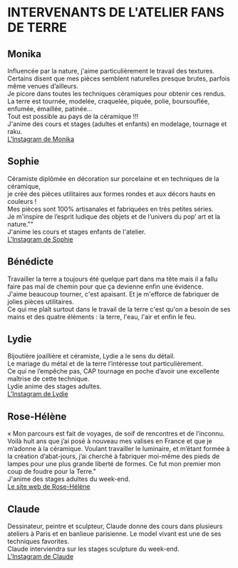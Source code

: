 # INTERVENANTS DE L'ATELIER FANS DE TERRE
## Monika  
Influencée par la nature, j'aime particulièrement le travail des textures.  
Certains disent que mes pièces semblent naturelles presque brutes, parfois même venues d’ailleurs.  
Je picore dans toutes les techniques céramiques pour obtenir ces rendus.  
La terre est tournée, modelée, craquelée, piquée, polie, boursouflée, enfumée, émaillée, patinée…  
Tout est possible au pays de la céramique !!!  
J'anime des cours et stages (adultes et enfants) en modelage, tournage et raku.  
[L'Instagram de Monika](https://www.instagram.com/mkceramique/)  

## Sophie  
Céramiste diplômée en décoration sur porcelaine et en techniques de la céramique,  
je crée des pièces utilitaires aux formes rondes et aux décors hauts en couleurs !  
Mes pièces sont 100% artisanales et fabriquées en très petites séries.  
Je m'inspire de l’esprit ludique des objets et de l’univers du pop’ art et la nature.""  
J'anime les cours et stages enfants de l'atelier.  
[L'Instagram de Sophie](https://www.instagram.com/sophie_b_ceramique/)  

## Bénédicte  
Travailler la terre a toujours été quelque part dans ma tête mais il a fallu faire pas mal de chemin pour que ça devienne enfin une évidence.  
J'aime beaucoup tourner, c'est apaisant. Et je m'efforce de fabriquer de jolies pièces utilitaires.  
Ce qui me plaît surtout dans le travail de la terre c'est qu'on a besoin de ses mains et des quatre éléments : la terre, l'eau, l'air et enfin le feu. 


## Lydie
Bijoutière joaillière et céramiste, Lydie a le sens du détail.  
Le mariage du métal et de la terre l’intéresse tout particulièrement.  
Ce qui ne l’empêche pas, CAP tournage en poche d’avoir une excellente maîtrise de cette technique.  
Lydie anime des stages adultes.  
[L'Instagram de Lydie](https://www.instagram.com/brume_lydiesmithceramique/)

## Rose-Hélène
« Mon parcours est fait de voyages, de soif de rencontres et de l’inconnu.
Voilà huit ans que j’ai posé à nouveau mes valises en France et que je m’adonne à la céramique. Voulant travailler le luminaire, et m’étant formée à la création d’abat-jours, j’ai cherché à fabriquer moi-même des pieds de lampes pour une plus grande liberté de formes. Ce fut mon premier mon coup de foudre pour la Terre."  
J'anime des stages adultes du week-end.  
[Le site web de Rose-Hélène](https://atelierrosamiK.com)

## Claude
Dessinateur, peintre et sculpteur, Claude donne des cours dans plusieurs ateliers à Paris et en banlieue parisienne. Le model vivant est une de ses techniques favorites.  
Claude interviendra sur les stages sculpture du week-end.  
[L'Instagram de Claude](https://www.instagram.com/clauderhein/)  




